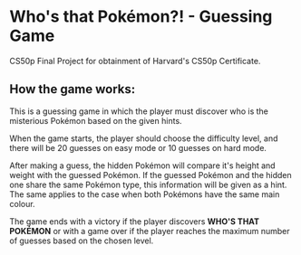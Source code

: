 # Who's that Pokémon?! -  Guessing Game
CS50p Final Project for obtainment of Harvard's CS50p Certificate.

## How the game works:
This is a guessing game in which the player must discover who is the misterious Pokémon based on the given hints.

When the game starts, the player should choose the difficulty level, and there will be 20 guesses on easy mode or 10 guesses on hard mode.

After making a guess, the hidden Pokémon will compare it's height and weight with the guessed Pokémon.
If the guessed Pokémon and the hidden one share the same Pokémon type, this information will be given as a hint. The same applies to the case when both Pokémons have the same main colour.

The game ends with a victory if the player discovers **WHO'S THAT POKÉMON** or with a game over if the player reaches the maximum number of guesses based on the chosen level.

